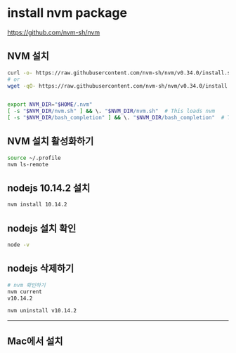 # install nvm package

<https://github.com/nvm-sh/nvm>

## NVM 설치

```bash
curl -o- https://raw.githubusercontent.com/nvm-sh/nvm/v0.34.0/install.sh | bash
# or
wget -qO- https://raw.githubusercontent.com/nvm-sh/nvm/v0.34.0/install.sh | bash


export NVM_DIR="$HOME/.nvm"
[ -s "$NVM_DIR/nvm.sh" ] && \. "$NVM_DIR/nvm.sh"  # This loads nvm
[ -s "$NVM_DIR/bash_completion" ] && \. "$NVM_DIR/bash_completion"  # This loads nvm bash_completion
```

## NVM 설치 활성화하기

```bash
source ~/.profile
nvm ls-remote
```

## nodejs 10.14.2 설치

```bash
nvm install 10.14.2
```

## nodejs 설치 확인

```bash
node -v
```

## nodejs 삭제하기

```bash
# nvm 확인하기
nvm current
v10.14.2

nvm uninstall v10.14.2
```

---

## Mac에서 설치
